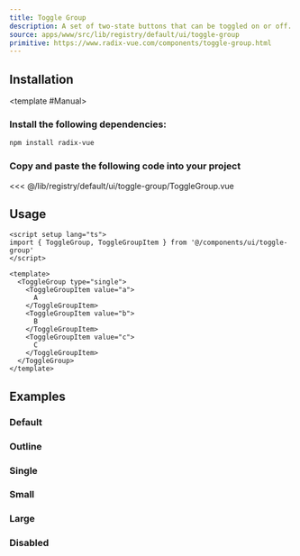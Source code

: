 ```yaml
---
title: Toggle Group
description: A set of two-state buttons that can be toggled on or off.
source: apps/www/src/lib/registry/default/ui/toggle-group
primitive: https://www.radix-vue.com/components/toggle-group.html
---
```


<ComponentPreview name="ToggleGroupDemo" /> 

## Installation

<TabPreview name="CLI">
<template #CLI>

```bash
npx shadcn-vue@latest add toggle-group
```
</template>

<template #Manual>

<Steps>

### Install the following dependencies:

```bash
npm install radix-vue
```

### Copy and paste the following code into your project

<<< @/lib/registry/default/ui/toggle-group/ToggleGroup.vue

</Steps>

</template>
</TabPreview>

## Usage

```vue
<script setup lang="ts">
import { ToggleGroup, ToggleGroupItem } from '@/components/ui/toggle-group'
</script>

<template>
  <ToggleGroup type="single">
    <ToggleGroupItem value="a">
      A
    </ToggleGroupItem>
    <ToggleGroupItem value="b">
      B
    </ToggleGroupItem>
    <ToggleGroupItem value="c">
      C
    </ToggleGroupItem>
  </ToggleGroup>
</template>
```

## Examples

### Default 

<ComponentPreview name="ToggleGroupDemo" /> 


### Outline

<ComponentPreview name="ToggleGroupOutlineDemo" /> 


### Single

<ComponentPreview name="ToggleGroupSingleDemo" />


### Small

<ComponentPreview name="ToggleGroupSmallDemo" />


### Large

<ComponentPreview name="ToggleGroupLargeDemo" />


### Disabled

<ComponentPreview name="ToggleGroupDisabledDemo" />




